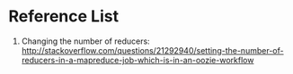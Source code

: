 # Reference List

1. Changing the number of reducers: 
http://stackoverflow.com/questions/21292940/setting-the-number-of-reducers-in-a-mapreduce-job-which-is-in-an-oozie-workflow
